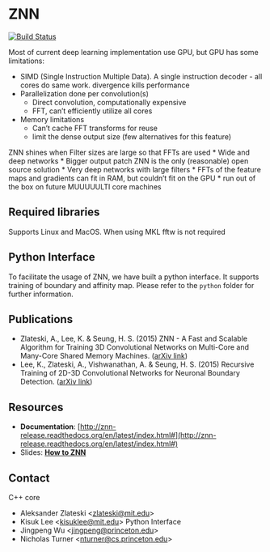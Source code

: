 ZNN
======

[![Build Status](https://travis-ci.org/seung-lab/znn-release.svg?branch=master)](https://github.com/seung-lab/znn-release)

Most of current deep learning implementation use GPU, but GPU has some limitations:
* SIMD (Single Instruction Multiple Data). A single instruction decoder - all cores do same work. divergence kills performance
* Parallelization done per convolution(s)
    * Direct convolution, computationally expensive
    * FFT, can’t efficiently utilize all cores
* Memory limitations
    * Can’t cache FFT transforms for reuse
    * limit the dense output size (few alternatives for this feature)

ZNN shines when Filter sizes are large so that FFTs are used 
    * Wide and deep networks
    * Bigger output patch
ZNN is the only (reasonable) open source solution
    * Very deep networks with large filters
    * FFTs of the feature maps and gradients can fit in RAM, but couldn’t fit on the GPU
    * run out of the box on future MUUUUULTI core machines

Required libraries
------------------
Supports Linux and MacOS. When using MKL fftw is not required

Python Interface
----------------
To facilitate the usage of ZNN, we have built a python interface. It supports training of boundary and affinity map. Please refer to the `python` folder for further information.

Publications
------------
* Zlateski, A., Lee, K. & Seung, H. S. (2015) ZNN - A Fast and Scalable Algorithm for Training 3D Convolutional Networks on Multi-Core and Many-Core Shared Memory Machines. ([arXiv link](http://arxiv.org/abs/1510.06706))
* Lee, K., Zlateski, A., Vishwanathan, A. & Seung, H. S. (2015) Recursive Training of 2D-3D Convolutional Networks for Neuronal Boundary Detection. ([arXiv link](http://arxiv.org/abs/1508.04843))

Resources
---------
* **Documentation**: [http://znn-release.readthedocs.org/en/latest/index.html#](http://znn-release.readthedocs.org/en/latest/index.html#)
* Slides: [**How to ZNN**](https://docs.google.com/presentation/d/1B5g4lgnHN92fD5bkqDCAHraGZL3lz3Df6G-QiYrEWPg/edit?usp=sharing)

Contact
-------
C++ core
* Aleksander Zlateski \<zlateski@mit.edu\>
* Kisuk Lee \<kisuklee@mit.edu\>
Python Interface
* Jingpeng Wu \<jingpeng@princeton.edu\>
* Nicholas Turner \<nturner@cs.princeton.edu\>
